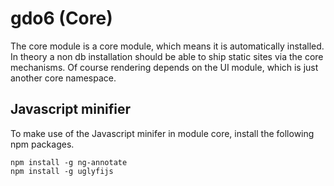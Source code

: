 # gdo6 (Core)

The core module is a core module, which means it is automatically installed.
In theory a non db installation should be able to ship static sites via the core mechanisms.
Of course rendering depends on the UI module, which is just another core namespace.

## Javascript minifier

To make use of the Javascript minifer in module core, install the following npm packages.

    npm install -g ng-annotate
    npm install -g uglyfijs
    